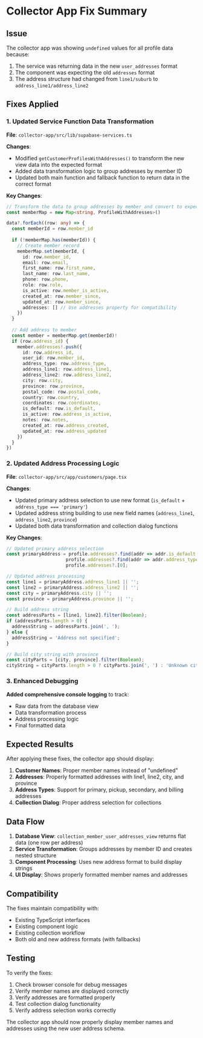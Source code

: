 # Collector App Fix Summary

## Issue
The collector app was showing `undefined` values for all profile data because:
1. The service was returning data in the new `user_addresses` format
2. The component was expecting the old `addresses` format
3. The address structure had changed from `line1/suburb` to `address_line1/address_line2`

## Fixes Applied

### 1. Updated Service Function Data Transformation
**File**: `collector-app/src/lib/supabase-services.ts`

**Changes**:
- Modified `getCustomerProfilesWithAddresses()` to transform the new view data into the expected format
- Added data transformation logic to group addresses by member ID
- Updated both main function and fallback function to return data in the correct format

**Key Changes**:
```typescript
// Transform the data to group addresses by member and convert to expected format
const memberMap = new Map<string, ProfileWithAddresses>()

data?.forEach((row: any) => {
  const memberId = row.member_id
  
  if (!memberMap.has(memberId)) {
    // Create member record
    memberMap.set(memberId, {
      id: row.member_id,
      email: row.email,
      first_name: row.first_name,
      last_name: row.last_name,
      phone: row.phone,
      role: row.role,
      is_active: row.member_is_active,
      created_at: row.member_since,
      updated_at: row.member_since,
      addresses: [] // Use addresses property for compatibility
    })
  }
  
  // Add address to member
  const member = memberMap.get(memberId)!
  if (row.address_id) {
    member.addresses!.push({
      id: row.address_id,
      user_id: row.member_id,
      address_type: row.address_type,
      address_line1: row.address_line1,
      address_line2: row.address_line2,
      city: row.city,
      province: row.province,
      postal_code: row.postal_code,
      country: row.country,
      coordinates: row.coordinates,
      is_default: row.is_default,
      is_active: row.address_is_active,
      notes: row.notes,
      created_at: row.address_created,
      updated_at: row.address_updated
    })
  }
})
```

### 2. Updated Address Processing Logic
**File**: `collector-app/src/app/customers/page.tsx`

**Changes**:
- Updated primary address selection to use new format (`is_default` + `address_type === 'primary'`)
- Updated address string building to use new field names (`address_line1`, `address_line2`, `province`)
- Updated both data transformation and collection dialog functions

**Key Changes**:
```typescript
// Updated primary address selection
const primaryAddress = profile.addresses?.find(addr => addr.is_default && addr.address_type === 'primary') || 
                      profile.addresses?.find(addr => addr.address_type === 'primary') || 
                      profile.addresses?.[0];

// Updated address processing
const line1 = primaryAddress.address_line1 || '';
const line2 = primaryAddress.address_line2 || '';
const city = primaryAddress.city || '';
const province = primaryAddress.province || '';

// Build address string
const addressParts = [line1, line2].filter(Boolean);
if (addressParts.length > 0) {
  addressString = addressParts.join(', ');
} else {
  addressString = 'Address not specified';
}

// Build city string with province
const cityParts = [city, province].filter(Boolean);
cityString = cityParts.length > 0 ? cityParts.join(', ') : 'Unknown city';
```

### 3. Enhanced Debugging
**Added comprehensive console logging** to track:
- Raw data from the database view
- Data transformation process
- Address processing logic
- Final formatted data

## Expected Results

After applying these fixes, the collector app should display:

1. **Customer Names**: Proper member names instead of "undefined"
2. **Addresses**: Properly formatted addresses with line1, line2, city, and province
3. **Address Types**: Support for primary, pickup, secondary, and billing addresses
4. **Collection Dialog**: Proper address selection for collections

## Data Flow

1. **Database View**: `collection_member_user_addresses_view` returns flat data (one row per address)
2. **Service Transformation**: Groups addresses by member ID and creates nested structure
3. **Component Processing**: Uses new address format to build display strings
4. **UI Display**: Shows properly formatted member names and addresses

## Compatibility

The fixes maintain compatibility with:
- Existing TypeScript interfaces
- Existing component logic
- Existing collection workflow
- Both old and new address formats (with fallbacks)

## Testing

To verify the fixes:
1. Check browser console for debug messages
2. Verify member names are displayed correctly
3. Verify addresses are formatted properly
4. Test collection dialog functionality
5. Verify address selection works correctly

The collector app should now properly display member names and addresses using the new user address schema.

